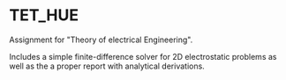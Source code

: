 # TET_HUE
Assignment for "Theory of electrical Engineering".

Includes a simple finite-difference solver for 2D electrostatic problems as well as the a proper report with analytical derivations.
